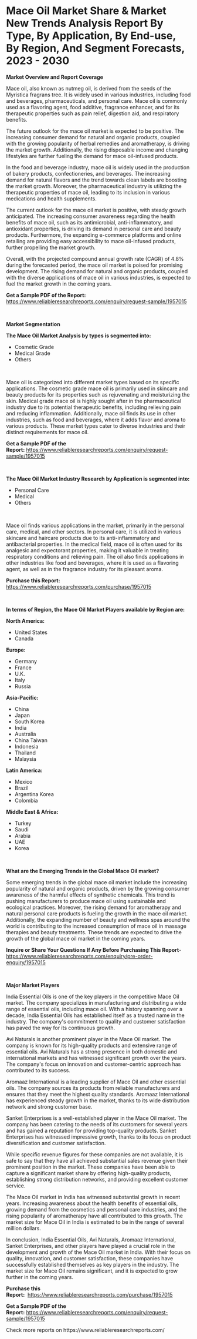 <p><h1>Mace Oil Market Share & Market New Trends Analysis Report By Type, By Application, By End-use, By Region, And Segment Forecasts, 2023 - 2030</h1></p><p><strong>Market Overview and Report Coverage</strong></p>
<p><p>Mace oil, also known as nutmeg oil, is derived from the seeds of the Myristica fragrans tree. It is widely used in various industries, including food and beverages, pharmaceuticals, and personal care. Mace oil is commonly used as a flavoring agent, food additive, fragrance enhancer, and for its therapeutic properties such as pain relief, digestion aid, and respiratory benefits.</p><p>The future outlook for the mace oil market is expected to be positive. The increasing consumer demand for natural and organic products, coupled with the growing popularity of herbal remedies and aromatherapy, is driving the market growth. Additionally, the rising disposable income and changing lifestyles are further fueling the demand for mace oil-infused products.</p><p>In the food and beverage industry, mace oil is widely used in the production of bakery products, confectioneries, and beverages. The increasing demand for natural flavors and the trend towards clean labels are boosting the market growth. Moreover, the pharmaceutical industry is utilizing the therapeutic properties of mace oil, leading to its inclusion in various medications and health supplements.</p><p>The current outlook for the mace oil market is positive, with steady growth anticipated. The increasing consumer awareness regarding the health benefits of mace oil, such as its antimicrobial, anti-inflammatory, and antioxidant properties, is driving its demand in personal care and beauty products. Furthermore, the expanding e-commerce platforms and online retailing are providing easy accessibility to mace oil-infused products, further propelling the market growth.</p><p>Overall, with the projected compound annual growth rate (CAGR) of 4.8% during the forecasted period, the mace oil market is poised for promising development. The rising demand for natural and organic products, coupled with the diverse applications of mace oil in various industries, is expected to fuel the market growth in the coming years.</p></p>
<p><strong>Get a Sample PDF of the Report:</strong> <a href="https://www.reliableresearchreports.com/enquiry/request-sample/1957015">https://www.reliableresearchreports.com/enquiry/request-sample/1957015</a></p>
<p>&nbsp;</p>
<p><strong>Market Segmentation</strong></p>
<p><strong>The Mace Oil Market Analysis by types is segmented into:</strong></p>
<p><ul><li>Cosmetic Grade</li><li>Medical Grade</li><li>Others</li></ul></p>
<p>&nbsp;</p>
<p><p>Mace oil is categorized into different market types based on its specific applications. The cosmetic grade mace oil is primarily used in skincare and beauty products for its properties such as rejuvenating and moisturizing the skin. Medical grade mace oil is highly sought after in the pharmaceutical industry due to its potential therapeutic benefits, including relieving pain and reducing inflammation. Additionally, mace oil finds its use in other industries, such as food and beverages, where it adds flavor and aroma to various products. These market types cater to diverse industries and their distinct requirements for mace oil.</p></p>
<p><strong>Get a Sample PDF of the Report:</strong>&nbsp;<a href="https://www.reliableresearchreports.com/enquiry/request-sample/1957015">https://www.reliableresearchreports.com/enquiry/request-sample/1957015</a></p>
<p>&nbsp;</p>
<p><strong>The Mace Oil Market Industry Research by Application is segmented into:</strong></p>
<p><ul><li>Personal Care</li><li>Medical</li><li>Others</li></ul></p>
<p>&nbsp;</p>
<p><p>Mace oil finds various applications in the market, primarily in the personal care, medical, and other sectors. In personal care, it is utilized in various skincare and haircare products due to its anti-inflammatory and antibacterial properties. In the medical field, mace oil is often used for its analgesic and expectorant properties, making it valuable in treating respiratory conditions and relieving pain. The oil also finds applications in other industries like food and beverages, where it is used as a flavoring agent, as well as in the fragrance industry for its pleasant aroma.</p></p>
<p><strong>Purchase this Report:</strong>&nbsp; <a href="https://www.reliableresearchreports.com/purchase/1957015">https://www.reliableresearchreports.com/purchase/1957015</a></p>
<p>&nbsp;</p>
<p><strong>In terms of Region, the Mace Oil Market Players available by Region are:</strong></p>
<p>
    <p> <strong> North America: </strong>
        <ul>
            <li>United States</li>
            <li>Canada</li>
        </ul>
        </p> 
    <p> <strong> Europe: </strong>
        <ul>
            <li>Germany</li>
            <li>France</li>
            <li>U.K.</li>
            <li>Italy</li>
            <li>Russia</li>
        </ul>
        </p> 
    <p> <strong> Asia-Pacific: </strong>
        <ul>
            <li>China</li>
            <li>Japan</li>
            <li>South Korea</li>
            <li>India</li>
            <li>Australia</li>
            <li>China Taiwan</li>
            <li>Indonesia</li>
            <li>Thailand</li>
            <li>Malaysia</li>
        </ul>
        </p> 
    <p> <strong> Latin America: </strong>
        <ul>
            <li>Mexico</li>
            <li>Brazil</li>
            <li>Argentina Korea</li>
            <li>Colombia</li>
        </ul>
        </p> 
    <p> <strong> Middle East & Africa: </strong>
        <ul>
            <li>Turkey</li>
            <li>Saudi</li>
            <li>Arabia</li>
            <li>UAE</li>
            <li>Korea</li>
        </ul>
    </p>
    </p>
<p>&nbsp;</p>
<p><strong>What are the Emerging Trends in the Global Mace Oil market?</strong></p>
<p><p>Some emerging trends in the global mace oil market include the increasing popularity of natural and organic products, driven by the growing consumer awareness of the harmful effects of synthetic chemicals. This trend is pushing manufacturers to produce mace oil using sustainable and ecological practices. Moreover, the rising demand for aromatherapy and natural personal care products is fueling the growth in the mace oil market. Additionally, the expanding number of beauty and wellness spas around the world is contributing to the increased consumption of mace oil in massage therapies and beauty treatments. These trends are expected to drive the growth of the global mace oil market in the coming years.</p></p>
<p><strong>Inquire or Share Your Questions If Any Before Purchasing This Report</strong>- <a href="https://www.reliableresearchreports.com/enquiry/pre-order-enquiry/1957015">https://www.reliableresearchreports.com/enquiry/pre-order-enquiry/1957015</a></p>
<p>&nbsp;</p>
<p><strong>Major Market Players</strong></p>
<p><p>India Essential Oils is one of the key players in the competitive Mace Oil market. The company specializes in manufacturing and distributing a wide range of essential oils, including mace oil. With a history spanning over a decade, India Essential Oils has established itself as a trusted name in the industry. The company's commitment to quality and customer satisfaction has paved the way for its continuous growth.</p><p>Avi Naturals is another prominent player in the Mace Oil market. The company is known for its high-quality products and extensive range of essential oils. Avi Naturals has a strong presence in both domestic and international markets and has witnessed significant growth over the years. The company's focus on innovation and customer-centric approach has contributed to its success.</p><p>Aromaaz International is a leading supplier of Mace Oil and other essential oils. The company sources its products from reliable manufacturers and ensures that they meet the highest quality standards. Aromaaz International has experienced steady growth in the market, thanks to its wide distribution network and strong customer base.</p><p>Sanket Enterprises is a well-established player in the Mace Oil market. The company has been catering to the needs of its customers for several years and has gained a reputation for providing top-quality products. Sanket Enterprises has witnessed impressive growth, thanks to its focus on product diversification and customer satisfaction.</p><p>While specific revenue figures for these companies are not available, it is safe to say that they have all achieved substantial sales revenue given their prominent position in the market. These companies have been able to capture a significant market share by offering high-quality products, establishing strong distribution networks, and providing excellent customer service.</p><p>The Mace Oil market in India has witnessed substantial growth in recent years. Increasing awareness about the health benefits of essential oils, growing demand from the cosmetics and personal care industries, and the rising popularity of aromatherapy have all contributed to this growth. The market size for Mace Oil in India is estimated to be in the range of several million dollars.</p><p>In conclusion, India Essential Oils, Avi Naturals, Aromaaz International, Sanket Enterprises, and other players have played a crucial role in the development and growth of the Mace Oil market in India. With their focus on quality, innovation, and customer satisfaction, these companies have successfully established themselves as key players in the industry. The market size for Mace Oil remains significant, and it is expected to grow further in the coming years.</p></p>
<p><strong>Purchase this Report:</strong>&nbsp;&nbsp;<a href="https://www.reliableresearchreports.com/purchase/1957015">https://www.reliableresearchreports.com/purchase/1957015</a></p>
<p></p>
<p><strong>Get a Sample PDF of the Report:</strong>&nbsp;<a href="https://www.reliableresearchreports.com/enquiry/request-sample/1957015">https://www.reliableresearchreports.com/enquiry/request-sample/1957015</a></p>
<p>Check more reports on https://www.reliableresearchreports.com/</p>